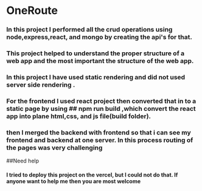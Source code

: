 # OneRoute
### In this project I performed all the crud operations using node,express,react, and mongo by creating the api's for that.
### This project helped to understand the proper structure of a web app and the most important the structure of the web app.
### In this project I have used static rendering and did not used server side rendering .
### For the frontend I used react project then converted that in to a static page by using ## npm run build ,which convert the react app into plane html,css, and js file(build folder).
### then I merged the backend with frontend so that i can see my frontend and backend at one server. In this process routing of the pages was very challenging


##Need help
#### I tried to deploy this project on the vercel, but I could not do that. If anyone want to help me then you are most welcome
